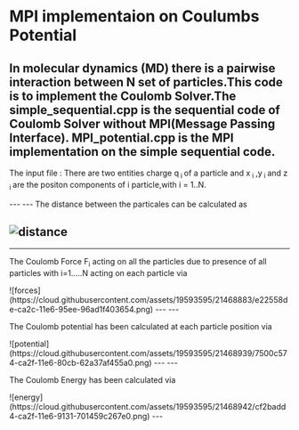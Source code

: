 # MPI implementaion on Coulumbs Potential
In molecular dynamics (MD) there is a pairwise interaction between N set of particles.This code is to implement the Coulomb Solver.The simple_sequential.cpp is the sequential code of Coulomb Solver without MPI(Message Passing Interface).
MPI_potential.cpp is the MPI implementation on the simple sequential code.
---
<p> The input file : There are two entities charge q<sub> i </sub> of a particle and x<sub> i </sub>,y<sub> i </sub> and z<sub> i  </sub> are the positon components of i particle,with i = 1..N.</p>
---
---
The distance between the particales can be calculated as

![distance](https://cloud.githubusercontent.com/assets/19593595/21468830/164518aa-ca2a-11e6-9169-352c3ab70abf.png)
---
---
<p> The Coulomb Force <bold>F</bold><sub>i</sub> acting on all the particles due to presence of all particles with i=1.....N acting on each particle via</p> 
![forces](https://cloud.githubusercontent.com/assets/19593595/21468883/e22558de-ca2c-11e6-95ee-96ad1f403654.png)
---
---
<p>The Coulomb potential has been calculated at each particle position via  </p>
![potential](https://cloud.githubusercontent.com/assets/19593595/21468939/7500c574-ca2f-11e6-80cb-62a37af455a0.png)
---
---
<p>The Coulomb Energy has been calculated via </p>
![energy](https://cloud.githubusercontent.com/assets/19593595/21468942/cf2badd4-ca2f-11e6-9131-701459c267e0.png)
---

